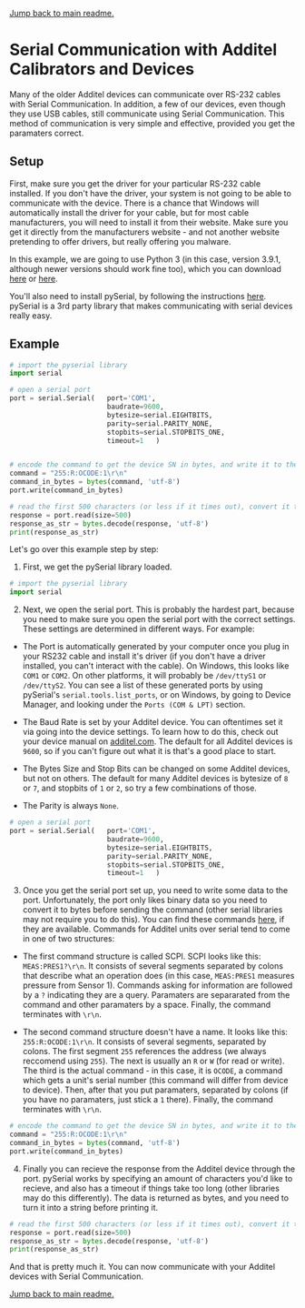 [Jump back to main readme.](../readme.md)

# Serial Communication with Additel Calibrators and Devices

Many of the older Additel devices can communicate over RS-232 cables with Serial Communication.  In addition, a few of our devices, even though they use USB cables, still communicate using Serial Communication.  This method of communication is very simple and effective, provided you get the paramaters correct.

## Setup

First, make sure you get the driver for your particular RS-232 cable installed.  If you don't have the driver, your system is not going to be able to communicate with the device.  There is a chance that Windows will automatically install the driver for your cable, but for most cable manufacturers, you will need to install it from their website.  Make sure you get it directly from the manufacturers website - and not another website pretending to offer drivers, but really offering you malware.

In this example, we are going to use Python 3 (in this case, version 3.9.1, although newer versions should work fine too), which you can download [here](https://www.python.org/downloads/) or [here](https://www.microsoft.com/en-us/p/python-39/9p7qfqmjrfp7).

You'll also need to install pySerial, by following the instructions [here](https://pyserial.readthedocs.io/en/latest/pyserial.html#installation).  pySerial is a 3rd party library that makes communicating with serial devices really easy.

## Example

```python
# import the pyserial library
import serial

# open a serial port
port = serial.Serial(   port='COM1',
                        baudrate=9600,
                        bytesize=serial.EIGHTBITS,
                        parity=serial.PARITY_NONE,
                        stopbits=serial.STOPBITS_ONE,
                        timeout=1   )


# encode the command to get the device SN in bytes, and write it to the device
command = "255:R:OCODE:1\r\n"
command_in_bytes = bytes(command, 'utf-8')
port.write(command_in_bytes)

# read the first 500 characters (or less if it times out), convert it to a string, and print it
response = port.read(size=500)
response_as_str = bytes.decode(response, 'utf-8')
print(response_as_str)
```

Let's go over this example step by step:

1)  First, we get the pySerial library loaded.

```python
# import the pyserial library
import serial
```

2) Next, we open the serial port.  This is probably the hardest part, because you need to make sure you open the serial port with the correct settings.  These settings are determined in different ways.  For example:

* The Port is automatically generated by your computer once you plug in your RS232 cable and install it's driver (if you don't have a driver installed, you can't interact with the cable).  On Windows, this looks like `COM1` or `COM2`.  On other platforms, it will probably be `/dev/ttyS1` or `/dev/ttyS2`.  You can see a list of these generated ports by using pySerial's `serial.tools.list_ports`, or on Windows, by going to Device Manager, and looking under the `Ports (COM & LPT)` section.

* The Baud Rate is set by your Additel device.  You can oftentimes set it via going into the device settings.  To learn how to do this, check out your device manual on [additel.com](https://www.additel.com).  The default for all Additel devices is `9600`, so if you can't figure out what it is that's a good place to start.

* The Bytes Size and Stop Bits can be changed on some Additel devices, but not on others.  The default for many Additel devices is bytesize of `8` or `7`, and stopbits of `1` or `2`, so try a few combinations of those.

* The Parity is always `None`.

```python
# open a serial port
port = serial.Serial(   port='COM1',
                        baudrate=9600,
                        bytesize=serial.EIGHTBITS,
                        parity=serial.PARITY_NONE,
                        stopbits=serial.STOPBITS_ONE,
                        timeout=1   )
```

3) Once you get the serial port set up, you need to write some data to the port.  Unfortunately, the port only likes binary data so you need to convert it to bytes before sending the command (other serial libraries may not require you to do this).  You can find these commands [here](https://additel.com/download/programming_commands/Programming_Commands_for_Additel_Units.zip), if they are available.  Commands for Additel units over serial tend to come in one of two structures:

* The first command structure is called SCPI.  SCPI looks like this: `MEAS:PRES1?\r\n`.  It consists of several segments separated by colons that describe what an operation does (in this case, `MEAS:PRES1` measures pressure from Sensor 1).  Commands asking for information are followed by a `?` indicating they are a query.  Paramaters are separarated from the command and other paramaters by a space.  Finally, the command terminates with `\r\n`.


* The second command structure doesn't have a name.  It looks like this: `255:R:OCODE:1\r\n`.  It consists of several segments, separated by colons.  The first segment `255` references the address (we always reccomend using `255`).  The next is usually an `R` or `W` (for read or write).  The third is the actual command - in this case, it is `OCODE`, a command which gets a unit's serial number (this command will differ from device to device).  Then, after that you put paramaters, separated by colons (if you have no paramaters, just stick a `1` there).  Finally, the command terminates with `\r\n`.

```python
# encode the command to get the device SN in bytes, and write it to the device
command = "255:R:OCODE:1\r\n"
command_in_bytes = bytes(command, 'utf-8')
port.write(command_in_bytes)
```

4)  Finally you can recieve the response from the Additel device through the port.  pySerial works by specifying an amount of characters you'd like to recieve, and also has a timeout if things take too long (other libraries may do this differently).  The data is returned as bytes, and you need to turn it into a string before printing it.

```python
# read the first 500 characters (or less if it times out), convert it to a string, and print it
response = port.read(size=500)
response_as_str = bytes.decode(response, 'utf-8')
print(response_as_str)
```

And that is pretty much it.  You can now communicate with your Additel devices with Serial Communication.

[Jump back to main readme.](../readme.md)
